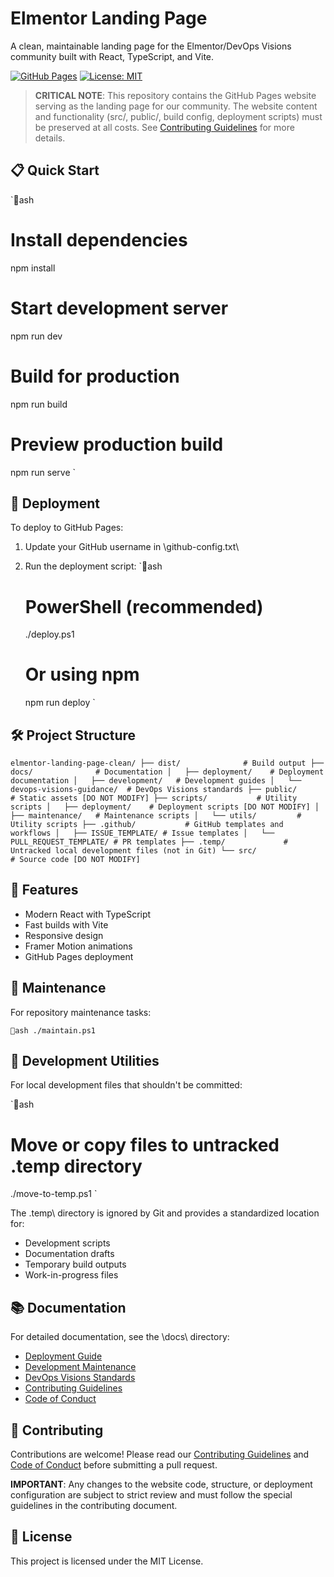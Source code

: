 # Elmentor Landing Page

A clean, maintainable landing page for the Elmentor/DevOps Visions community built with React, TypeScript, and Vite.

[![GitHub Pages](https://img.shields.io/badge/GitHub%20Pages-Active-brightgreen)](https://github.com/DevOpsVisions/elmentor-landing-page-clean)
[![License: MIT](https://img.shields.io/badge/License-MIT-yellow.svg)](https://opensource.org/licenses/MIT)

> **CRITICAL NOTE**: This repository contains the GitHub Pages website serving as the landing page for our community. The website content and functionality (src/, public/, build config, deployment scripts) must be preserved at all costs. See [Contributing Guidelines](CONTRIBUTING.md) for more details.

## 📋 Quick Start

`ash
# Install dependencies
npm install

# Start development server
npm run dev

# Build for production
npm run build

# Preview production build
npm run serve
`

## 🚀 Deployment

To deploy to GitHub Pages:

1. Update your GitHub username in \github-config.txt\
2. Run the deployment script:
   `ash
   # PowerShell (recommended)
   ./deploy.ps1
   
   # Or using npm
   npm run deploy
   `

## 🛠️ Project Structure

`
elmentor-landing-page-clean/
├── dist/              # Build output
├── docs/              # Documentation
│   ├── deployment/    # Deployment documentation
│   ├── development/   # Development guides
│   └── devops-visions-guidance/  # DevOps Visions standards
├── public/            # Static assets [DO NOT MODIFY]
├── scripts/           # Utility scripts
│   ├── deployment/    # Deployment scripts [DO NOT MODIFY]
│   ├── maintenance/   # Maintenance scripts
│   └── utils/         # Utility scripts
├── .github/           # GitHub templates and workflows
│   ├── ISSUE_TEMPLATE/ # Issue templates
│   └── PULL_REQUEST_TEMPLATE/ # PR templates
├── .temp/             # Untracked local development files (not in Git)
└── src/               # Source code [DO NOT MODIFY]
`

## 🧩 Features

- Modern React with TypeScript
- Fast builds with Vite
- Responsive design
- Framer Motion animations
- GitHub Pages deployment

## 🧰 Maintenance

For repository maintenance tasks:

`ash
./maintain.ps1
`

## 🔧 Development Utilities

For local development files that shouldn't be committed:

`ash
# Move or copy files to untracked .temp directory
./move-to-temp.ps1
`

The \.temp\ directory is ignored by Git and provides a standardized location for:
- Development scripts
- Documentation drafts
- Temporary build outputs
- Work-in-progress files

## 📚 Documentation

For detailed documentation, see the \docs\ directory:

- [Deployment Guide](docs/deployment/README.md)
- [Development Maintenance](docs/development/maintenance.md)
- [DevOps Visions Standards](docs/devops-visions-guidance/standards-and-conventions.md)
- [Contributing Guidelines](CONTRIBUTING.md)
- [Code of Conduct](CODE_OF_CONDUCT.md)

## 🤝 Contributing

Contributions are welcome! Please read our [Contributing Guidelines](CONTRIBUTING.md) and [Code of Conduct](CODE_OF_CONDUCT.md) before submitting a pull request.

**IMPORTANT**: Any changes to the website code, structure, or deployment configuration are subject to strict review and must follow the special guidelines in the contributing document.

## 📄 License

This project is licensed under the MIT License.
